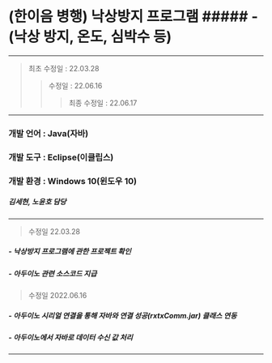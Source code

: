  # (한이음 병행) 낙상방지 프로그램 ##### - (낙상 방지, 온도, 심박수 등)
---
> 최초 수정일 : 22.03.28
>> 수정일 : 22.06.16
>>> 최종 수정일 : 22.06.17
---
### 개발 언어 : Java(자바)
### 개발 도구 : Eclipse(이클립스)
### 개발 환경 : Windows 10(윈도우 10)
##### 김세현, 노윤호 담당
---
> 수정일 22.03.28
##### - 낙상방지 프로그램에 관한 프로젝트 확인
##### - 아두이노 관련 소스코드 지급
> 수정일 2022.06.16
##### - 아두이노 시리얼 연결을 통해 자바와 연결 성공(rxtxComm.jar) 클래스 연동
##### - 아두이노에서 자바로 데이터 수신 값 처리 
---
